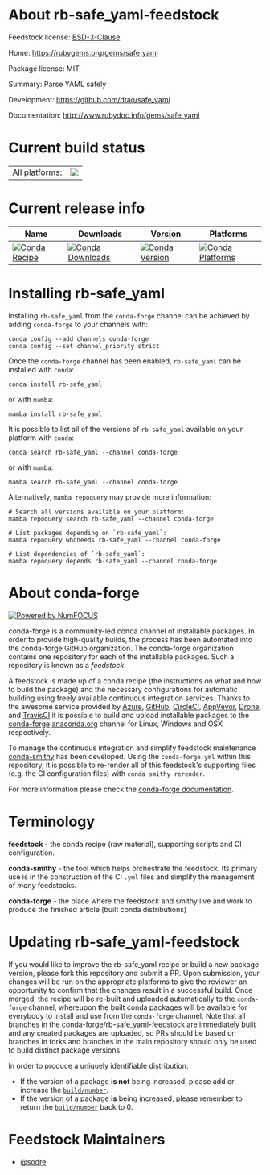 About rb-safe_yaml-feedstock
============================

Feedstock license: [BSD-3-Clause](https://github.com/conda-forge/rb-safe_yaml-feedstock/blob/main/LICENSE.txt)

Home: https://rubygems.org/gems/safe_yaml

Package license: MIT

Summary: Parse YAML safely

Development: https://github.com/dtao/safe_yaml

Documentation: http://www.rubydoc.info/gems/safe_yaml

Current build status
====================


<table><tr><td>All platforms:</td>
    <td>
      <a href="https://dev.azure.com/conda-forge/feedstock-builds/_build/latest?definitionId=7604&branchName=main">
        <img src="https://dev.azure.com/conda-forge/feedstock-builds/_apis/build/status/rb-safe_yaml-feedstock?branchName=main">
      </a>
    </td>
  </tr>
</table>

Current release info
====================

| Name | Downloads | Version | Platforms |
| --- | --- | --- | --- |
| [![Conda Recipe](https://img.shields.io/badge/recipe-rb--safe_yaml-green.svg)](https://anaconda.org/conda-forge/rb-safe_yaml) | [![Conda Downloads](https://img.shields.io/conda/dn/conda-forge/rb-safe_yaml.svg)](https://anaconda.org/conda-forge/rb-safe_yaml) | [![Conda Version](https://img.shields.io/conda/vn/conda-forge/rb-safe_yaml.svg)](https://anaconda.org/conda-forge/rb-safe_yaml) | [![Conda Platforms](https://img.shields.io/conda/pn/conda-forge/rb-safe_yaml.svg)](https://anaconda.org/conda-forge/rb-safe_yaml) |

Installing rb-safe_yaml
=======================

Installing `rb-safe_yaml` from the `conda-forge` channel can be achieved by adding `conda-forge` to your channels with:

```
conda config --add channels conda-forge
conda config --set channel_priority strict
```

Once the `conda-forge` channel has been enabled, `rb-safe_yaml` can be installed with `conda`:

```
conda install rb-safe_yaml
```

or with `mamba`:

```
mamba install rb-safe_yaml
```

It is possible to list all of the versions of `rb-safe_yaml` available on your platform with `conda`:

```
conda search rb-safe_yaml --channel conda-forge
```

or with `mamba`:

```
mamba search rb-safe_yaml --channel conda-forge
```

Alternatively, `mamba repoquery` may provide more information:

```
# Search all versions available on your platform:
mamba repoquery search rb-safe_yaml --channel conda-forge

# List packages depending on `rb-safe_yaml`:
mamba repoquery whoneeds rb-safe_yaml --channel conda-forge

# List dependencies of `rb-safe_yaml`:
mamba repoquery depends rb-safe_yaml --channel conda-forge
```


About conda-forge
=================

[![Powered by
NumFOCUS](https://img.shields.io/badge/powered%20by-NumFOCUS-orange.svg?style=flat&colorA=E1523D&colorB=007D8A)](https://numfocus.org)

conda-forge is a community-led conda channel of installable packages.
In order to provide high-quality builds, the process has been automated into the
conda-forge GitHub organization. The conda-forge organization contains one repository
for each of the installable packages. Such a repository is known as a *feedstock*.

A feedstock is made up of a conda recipe (the instructions on what and how to build
the package) and the necessary configurations for automatic building using freely
available continuous integration services. Thanks to the awesome service provided by
[Azure](https://azure.microsoft.com/en-us/services/devops/), [GitHub](https://github.com/),
[CircleCI](https://circleci.com/), [AppVeyor](https://www.appveyor.com/),
[Drone](https://cloud.drone.io/welcome), and [TravisCI](https://travis-ci.com/)
it is possible to build and upload installable packages to the
[conda-forge](https://anaconda.org/conda-forge) [anaconda.org](https://anaconda.org/)
channel for Linux, Windows and OSX respectively.

To manage the continuous integration and simplify feedstock maintenance
[conda-smithy](https://github.com/conda-forge/conda-smithy) has been developed.
Using the ``conda-forge.yml`` within this repository, it is possible to re-render all of
this feedstock's supporting files (e.g. the CI configuration files) with ``conda smithy rerender``.

For more information please check the [conda-forge documentation](https://conda-forge.org/docs/).

Terminology
===========

**feedstock** - the conda recipe (raw material), supporting scripts and CI configuration.

**conda-smithy** - the tool which helps orchestrate the feedstock.
                   Its primary use is in the construction of the CI ``.yml`` files
                   and simplify the management of *many* feedstocks.

**conda-forge** - the place where the feedstock and smithy live and work to
                  produce the finished article (built conda distributions)


Updating rb-safe_yaml-feedstock
===============================

If you would like to improve the rb-safe_yaml recipe or build a new
package version, please fork this repository and submit a PR. Upon submission,
your changes will be run on the appropriate platforms to give the reviewer an
opportunity to confirm that the changes result in a successful build. Once
merged, the recipe will be re-built and uploaded automatically to the
`conda-forge` channel, whereupon the built conda packages will be available for
everybody to install and use from the `conda-forge` channel.
Note that all branches in the conda-forge/rb-safe_yaml-feedstock are
immediately built and any created packages are uploaded, so PRs should be based
on branches in forks and branches in the main repository should only be used to
build distinct package versions.

In order to produce a uniquely identifiable distribution:
 * If the version of a package **is not** being increased, please add or increase
   the [``build/number``](https://docs.conda.io/projects/conda-build/en/latest/resources/define-metadata.html#build-number-and-string).
 * If the version of a package **is** being increased, please remember to return
   the [``build/number``](https://docs.conda.io/projects/conda-build/en/latest/resources/define-metadata.html#build-number-and-string)
   back to 0.

Feedstock Maintainers
=====================

* [@sodre](https://github.com/sodre/)

